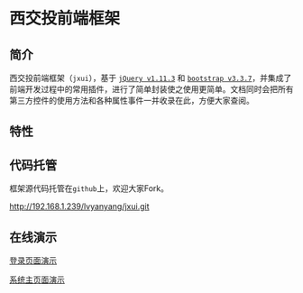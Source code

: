 # 西交投前端框架

## 简介
西交投前端框架（`jxui`），基于 [`jQuery v1.11.3`](https://jquery.com/) 和 [`bootstrap v3.3.7`](https://getbootstrap.com/docs/3.3/)，并集成了前端开发过程中的常用插件，进行了简单封装使之使用更简单。文档同时会把所有第三方控件的使用方法和各种属性事件一并收录在此，方便大家查阅。


## 特性


## 代码托管
框架源代码托管在`github`上，欢迎大家Fork。

http://192.168.1.239/lvyanyang/jxui.git

## 在线演示

[登录页面演示](../demo/login.html)

[系统主页面演示](../demo/index.html)